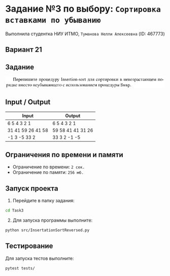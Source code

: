 # Задание №3 по выбору: `Сортировка вставками по убыванию`
Выполнила студентка НИУ ИТМО, `Туманова Нелли Алексеевна` (ID: 467773)

## Вариант 21

## Задание 
![img.png](task.png)

## Input / Output 

| Input             | Output            |
|-------------------|-------------------|
| 6 5 4 3 2 1       | 6 5 4 3 2 1       |
| 31 41 59 26 41 58 | 59 58 41 41 31 26 |
| -1 3 -5 33 2      | 33 3 2 -1 -5      |

## Ограничения по времени и памяти

- Ограничение по времени: `2 сек.`
- Ограничение по памяти: `256 мб.`


## Запуск проекта
1. Перейдите в папку задания:
```bash
cd Task3
```

2. Для запуска программы выполните:
```bash
python src/InsertationSortReversed.py
```

## Тестирование
Для запуска тестов выполните:
```bash
pytest tests/
```
